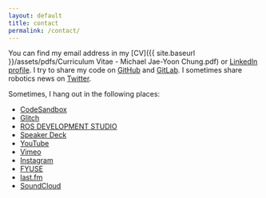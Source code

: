 ```yaml
---
layout: default
title: contact
permalink: /contact/
---
```


You can find my email address in my [CV]({{ site.baseurl }}/assets/pdfs/Curriculum Vitae - Michael Jae-Yoon Chung.pdf) or [LinkedIn profile](https://www.linkedin.com/in/michaeljaeyoonchung/).
I try to share my code on [GitHub](https://github.com/mjyc) and [GitLab](https://gitlab.com/mjyc).
I sometimes share robotics news on [Twitter](https://twitter.com/mjyc_/).

Sometimes, I hang out in the following places:

- [CodeSandbox](https://codesandbox.io/u/mjyc/)
- [Glitch](https://glitch.com/@mjyc)
- [ROS DEVELOPMENT STUDIO](https://rds.theconstructsim.com/r/mchung/)
- [Speaker Deck](https://speakerdeck.com/mikechung)
- [YouTube](https://www.youtube.com/user/MrYTChung)
- [Vimeo](https://vimeo.com/mjyc)
- [Instagram](https://www.instagram.com/djmchung/)
- [FYUSE](https://fyu.se/u/mtastic)
- [last.fm](https://www.last.fm/user/mikechung)
- [SoundCloud](https://soundcloud.com/djmchung)
